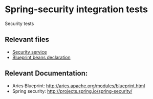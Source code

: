 # Spring-security integration tests

Security tests

## Relevant files
* [Security service](https://github.com/OsgiliathEnterprise/net.osgiliath.parent/blob/master/net.osgiliath.framework/net.osgiliath.features.karaf-features/net.osgiliath.features.karaf-features.itests/net.osgiliath.features.karaf-features.itests.security/src/main/java/net/osgiliath/security/LoginPasswordSecurityService.java)
* [Blueprint beans declaration](https://github.com/OsgiliathEnterprise/net.osgiliath.parent/blob/master/net.osgiliath.framework/net.osgiliath.features.karaf-features/net.osgiliath.features.karaf-features.itests/net.osgiliath.features.karaf-features.itests.security/src/main/resources/OSGI-INF/blueprint/security-osgi-context.xml)

## Relevant Documentation:
* Aries Blueprint: http://aries.apache.org/modules/blueprint.html
* Spring security: http://projects.spring.io/spring-security/